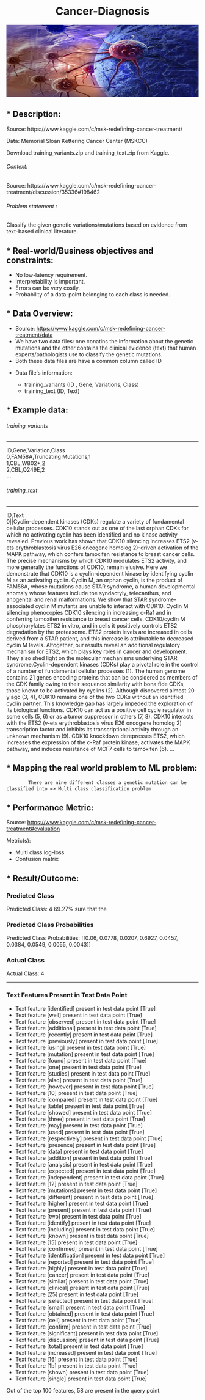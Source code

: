 # <h1 align= center>Cancer-Diagnosis</h1>
![cover image](cancer_cover.jpg)
## * Description:
<p> Source: https://www.kaggle.com/c/msk-redefining-cancer-treatment/ </p>
<p> Data: Memorial Sloan Kettering Cancer Center (MSKCC)</p>
<p> Download training_variants.zip and training_text.zip from Kaggle.</p> 

<h6> Context:</h6>
<p> Source: https://www.kaggle.com/c/msk-redefining-cancer-treatment/discussion/35336#198462</p>

<h6> Problem statement : </h6>
<p> Classify the given genetic variations/mutations based on evidence from text-based clinical literature. </p>

## * Real-world/Business objectives and constraints:
* No low-latency requirement.
* Interpretability is important.
* Errors can be very costly.
* Probability of a data-point belonging to each class is needed.

## * Data Overview:
- Source: https://www.kaggle.com/c/msk-redefining-cancer-treatment/data
- We have two data files: one conatins the information about the genetic mutations and the other contains the clinical evidence (text) that  human experts/pathologists use to classify the genetic mutations. 
- Both these data files are have a common column called ID
- <p> 
    Data file's information:
    <ul> 
        <li>
        training_variants (ID , Gene, Variations, Class)
        </li>
        <li>
        training_text (ID, Text)
        </li>
    </ul>
</p>

## * Example data:
<h6>training_variants</h6>
<hr>
ID,Gene,Variation,Class<br>
0,FAM58A,Truncating Mutations,1 <br>
1,CBL,W802*,2 <br>
2,CBL,Q249E,2 <br>
...

<h6> training_text</h6>
<hr>
ID,Text <br>
0||Cyclin-dependent kinases (CDKs) regulate a variety of fundamental cellular processes. CDK10 stands out as one of the last orphan CDKs for which no activating cyclin has been identified and no kinase activity revealed. Previous work has shown that CDK10 silencing increases ETS2 (v-ets erythroblastosis virus E26 oncogene homolog 2)-driven activation of the MAPK pathway, which confers tamoxifen resistance to breast cancer cells. The precise mechanisms by which CDK10 modulates ETS2 activity, and more generally the functions of CDK10, remain elusive. Here we demonstrate that CDK10 is a cyclin-dependent kinase by identifying cyclin M as an activating cyclin. Cyclin M, an orphan cyclin, is the product of FAM58A, whose mutations cause STAR syndrome, a human developmental anomaly whose features include toe syndactyly, telecanthus, and anogenital and renal malformations. We show that STAR syndrome-associated cyclin M mutants are unable to interact with CDK10. Cyclin M silencing phenocopies CDK10 silencing in increasing c-Raf and in conferring tamoxifen resistance to breast cancer cells. CDK10/cyclin M phosphorylates ETS2 in vitro, and in cells it positively controls ETS2 degradation by the proteasome. ETS2 protein levels are increased in cells derived from a STAR patient, and this increase is attributable to decreased cyclin M levels. Altogether, our results reveal an additional regulatory mechanism for ETS2, which plays key roles in cancer and development. They also shed light on the molecular mechanisms underlying STAR syndrome.Cyclin-dependent kinases (CDKs) play a pivotal role in the control of a number of fundamental cellular processes (1). The human genome contains 21 genes encoding proteins that can be considered as members of the CDK family owing to their sequence similarity with bona fide CDKs, those known to be activated by cyclins (2). Although discovered almost 20 y ago (3, 4), CDK10 remains one of the two CDKs without an identified cyclin partner. This knowledge gap has largely impeded the exploration of its biological functions. CDK10 can act as a positive cell cycle regulator in some cells (5, 6) or as a tumor suppressor in others (7, 8). CDK10 interacts with the ETS2 (v-ets erythroblastosis virus E26 oncogene homolog 2) transcription factor and inhibits its transcriptional activity through an unknown mechanism (9). CDK10 knockdown derepresses ETS2, which increases the expression of the c-Raf protein kinase, activates the MAPK pathway, and induces resistance of MCF7 cells to tamoxifen (6). ... 

## * Mapping the real world problem to ML problem:
<p>
    
            There are nine different classes a genetic mutation can be classified into => Multi class classification problem
   
      
    
</p>

## * Performance Metric:
Source: https://www.kaggle.com/c/msk-redefining-cancer-treatment#evaluation

Metric(s): 
* Multi class log-loss 
* Confusion matrix 

## * Result/Outcome:
### Predicted Class
Predicted Class: 4
69.27% sure that the

### Predicted Class Probabilities
Predicted Class Probabilities: [[0.06, 0.0778, 0.0207, 0.6927, 0.0457, 0.0384, 0.0549, 0.0055, 0.0043]]

### Actual Class
Actual Class: 4

---

### Text Features Present in Test Data Point
- Text feature [identified] present in test data point [True]
- Text feature [well] present in test data point [True]
- Text feature [observed] present in test data point [True]
- Text feature [additional] present in test data point [True]
- Text feature [recently] present in test data point [True]
- Text feature [previously] present in test data point [True]
- Text feature [using] present in test data point [True]
- Text feature [mutation] present in test data point [True]
- Text feature [found] present in test data point [True]
- Text feature [one] present in test data point [True]
- Text feature [studies] present in test data point [True]
- Text feature [also] present in test data point [True]
- Text feature [however] present in test data point [True]
- Text feature [10] present in test data point [True]
- Text feature [compared] present in test data point [True]
- Text feature [table] present in test data point [True]
- Text feature [showed] present in test data point [True]
- Text feature [three] present in test data point [True]
- Text feature [may] present in test data point [True]
- Text feature [used] present in test data point [True]
- Text feature [respectively] present in test data point [True]
- Text feature [presence] present in test data point [True]
- Text feature [data] present in test data point [True]
- Text feature [addition] present in test data point [True]
- Text feature [analysis] present in test data point [True]
- Text feature [expected] present in test data point [True]
- Text feature [independent] present in test data point [True]
- Text feature [12] present in test data point [True]
- Text feature [mutations] present in test data point [True]
- Text feature [different] present in test data point [True]
- Text feature [higher] present in test data point [True]
- Text feature [present] present in test data point [True]
- Text feature [two] present in test data point [True]
- Text feature [identify] present in test data point [True]
- Text feature [including] present in test data point [True]
- Text feature [known] present in test data point [True]
- Text feature [15] present in test data point [True]
- Text feature [confirmed] present in test data point [True]
- Text feature [identification] present in test data point [True]
- Text feature [reported] present in test data point [True]
- Text feature [highly] present in test data point [True]
- Text feature [cancer] present in test data point [True]
- Text feature [similar] present in test data point [True]
- Text feature [clinical] present in test data point [True]
- Text feature [25] present in test data point [True]
- Text feature [selected] present in test data point [True]
- Text feature [small] present in test data point [True]
- Text feature [obtained] present in test data point [True]
- Text feature [cell] present in test data point [True]
- Text feature [confirm] present in test data point [True]
- Text feature [significant] present in test data point [True]
- Text feature [discussion] present in test data point [True]
- Text feature [total] present in test data point [True]
- Text feature [increased] present in test data point [True]
- Text feature [16] present in test data point [True]
- Text feature [1b] present in test data point [True]
- Text feature [shown] present in test data point [True]
- Text feature [single] present in test data point [True]

Out of the top 100 features, 58 are present in the query point.

